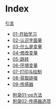 Index
===

[引言](../README.md)

- [01-开始学习](./01-start.md)
- [02-认识字面量](./02-learn-literal.md)
- [03-什么是变量](./03-what-is-variable.md)
- [04-修改变量](./04-change-variable.md)
- [05-跳转](./05-jump.md)
- [06-环境变量](./06-env-vars.md)
- [07-打印与绘制](./07-print-and-draw.md)
- [08-获取链接](./08-getlink.md)
- [09-传感器](./09-sensor.md)

* [附录01-op方法](./appendix-01-op-method.md)
* [附录02-传感器选项](./appendix-02-sensor-options.md)
